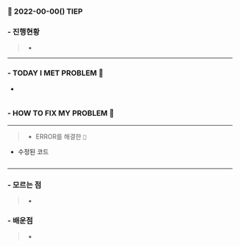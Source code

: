 ### 📆 2022-00-00() TIEP

### - 진행현황

> -

---

### - TODAY I MET PROBLEM 🦠

>

-

```

```

### - HOW TO FIX MY PROBLEM 💊

---

> - ERROR를 해결한 `🔑`

- 수정된 코드

```

```

---

### - 모르는 점

> -

### - 배운점

> -
